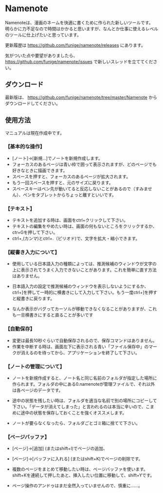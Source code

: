 
# Namenote

Namenoteは、漫画のネームを快適に書くために作られた新しいツールです。
明らかに力不足なので時間はかかると思いますが、なんとか仕事に使えるレベルのツールに仕上げたいと思っています。

更新履歴は
https://github.com/funige/namenote/releases
にあります。

気がついた点や要望がありましたら、
https://github.com/funige/namenote/issues
で新しいスレッドを立ててください。

## ダウンロード
最新版は、
https://github.com/funige/namenote/tree/master/Namenote
からダウンロードしてください。

## 使用方法
マニュアルは現在作成中です。

### 【基本的な操作】
- [ノート]->[新規...]でノートを新規作成します。
- フォーカスのあるページは青い枠で囲って表示されますが、どのページでも好きなときに描画できます。
- スペースを押すと、フォーカスのあるページが拡大されます。
- もう一回スペースを押すと、元のサイズに戻ります。
- スペースキーはペン先が動いてると反応しないことがあるので（すみません）、ペンをタブレットからちょっと離すといいです。

### 【テキスト】
- テキストを追加する時は、画面をctrl+クリックして下さい。
- テキストの編集をやめたい時は、画面の何もないところをクリックするか、ctr+Gを押して下さい。
- ctrl+,(カンマ)とctrl+.（ピリオド)で、文字を拡大・縮小できます。

### 【縦書き入力について】
- 使用している日本語入力の種類によっては、推測候補のウィンドウが文字の上に表示されてうまく入力できないことがあります。これを簡単に直す方法はありません。

- 日本語入力の設定で推測候補のウィンドウを表示しないようにするか、ctrl+]を押して一時的に横書きにして入力して下さい。もう一度ctrl+]を押すと縦書きに戻ります。

- なんか表示がバグってカーソルが移動できなくなることがありますが、これも一旦横書きにすると直ることが多いです

### 【自動保存】
- 変更は最長10秒ぐらいで自動保存されるので、保存コマンドはありません。
- 作業を中断する時は、画面左下に表示される青い「ファイル保存中」のマークが消えるのを待ってから、アプリケーションを終了して下さい。

### 【ノートの管理について】
- ノートを新規作成すると、ノート名と同じ名前のフォルダが指定した場所に作られます。フォルダの中にある0.namenoteが管理ファイルで、それ以外は各ページのデータです。

- 途中の状態を残したい時は、フォルダを適当な名前で別の場所にコピーして下さい。「データが消えてしまった」と言われるのは本当に辛いので、こまめに途中の状態を保存しておくことを強くオススメします。
- ノートが要らなくなったら、フォルダごとゴミ箱に捨てて下さい。

### 【ページバッファ】
- [ページ]->[追加] (またはshift+I)でページの追加、
- [ページ]->[バッファに入れる] (またはshift+K)でページの削除です。

- 複数のページをまとめて移動したい時は、ベージバッファを使います。shift+Kを連続して押したあと、挿入したい位置に移動して、shift+Yです。

- ページ操作のアンドゥはまだ全然入っていませんので、慎重に……。
